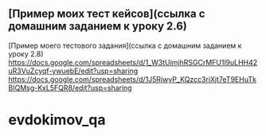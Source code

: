 [Пример моих тест кейсов](ссылка с домашним заданием  к уроку 2.6)
---
[Пример моего тестового задания](ссылка с домашним заданием  к уроку 2.8)
https://docs.google.com/spreadsheets/d/1_W3tUimjhRSGCrMFU1l9uLHH42uR3VuZcyqf-ywuebE/edit?usp=sharing
https://docs.google.com/spreadsheets/d/1J5RjwyP_KQzcc3riXjt7eT9EHuTkBIQMsg-KxL5FQR8/edit?usp=sharing
# evdokimov_qa